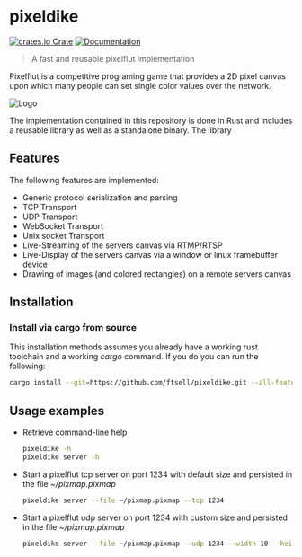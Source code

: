 # pixeldike

[![crates.io Crate](https://img.shields.io/crates/v/pixeldike?style=flat-square&logo=rust)](https://crates.io/crate/pixeldike)
[![Documentation](https://img.shields.io/docsrs/pixeldike?style=flat-square&logo=docsdotrs)](https://docs.rs/pixeldike)

> A fast and reusable pixelflut implementation

Pixelflut is a competitive programing game that provides a 2D pixel canvas upon which many people can set single color values over the network.

![Logo](.logo.webp)

The implementation contained in this repository is done in Rust and includes a reusable library as well as a standalone binary.
The library

## Features

The following features are implemented:

- Generic protocol serialization and parsing
- TCP Transport
- UDP Transport
- WebSocket Transport
- Unix socket Transport
- Live-Streaming of the servers canvas via RTMP/RTSP
- Live-Display of the servers canvas via a window or linux framebuffer device
- Drawing of images (and colored rectangles) on a remote servers canvas

## Installation

### Install via cargo from source

This installation methods assumes you already have a working rust toolchain and a working
*cargo* command.
If you do you can run the following:

```bash
cargo install --git=https://github.com/ftsell/pixeldike.git --all-features --bin=pixeldike
```

## Usage examples
- Retrieve command-line help

  ```bash
  pixeldike -h
  pixeldike server -h
  ```

- Start a pixelflut tcp server on port 1234 with default size and persisted in the file *~/pixmap.pixmap*

  ```bash
  pixeldike server --file ~/pixmap.pixmap --tcp 1234
  ```

- Start a pixelflut udp server on port 1234 with custom size and persisted in the file *~/pixmap.pixmap*

  ```bash
  pixeldike server --file ~/pixmap.pixmap --udp 1234 --width 10 --height 20
  ```
